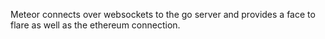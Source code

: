 Meteor connects over websockets to the go server and provides a face to flare as well as the ethereum connection.
